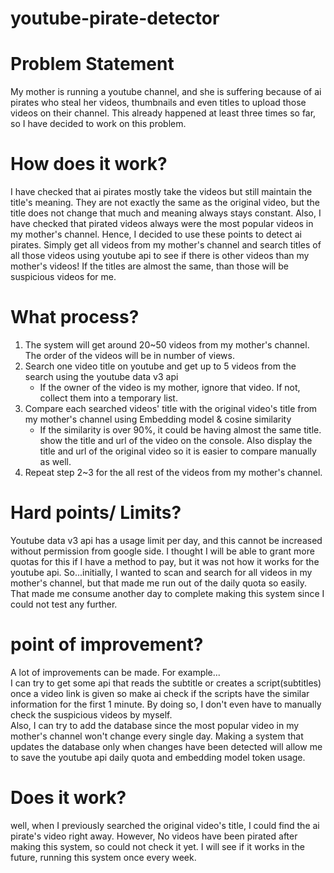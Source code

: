 # youtube-pirate-detector
# Problem Statement
My mother is running a youtube channel, and she is suffering because of ai pirates who steal her videos, thumbnails and even titles to upload those videos on their channel. This already happened at least three times so far, so I have decided to work on this problem.  

# How does it work?
I have checked that ai pirates mostly take the videos but still maintain the title's meaning. They are not exactly the same as the original video, but the title does not change that much and meaning always stays constant. Also, I have checked that pirated videos always were the most popular videos in my mother's channel. Hence, I decided to use these points to detect ai pirates. Simply get all videos from my mother's channel and search titles of all those videos using youtube api to see if there is other videos than my mother's videos! If the titles are almost the same, than those will be suspicious videos for me.

# What process?
1. The system will get around 20~50 videos from my mother's channel. The order of the videos will be in number of views.
2. Search one video title on youtube and get up to 5 videos from the search using the youtube data v3 api
   - If the owner of the video is my mother, ignore that video. If not, collect them into a temporary list.
3. Compare each searched videos' title with the original video's title from my mother's channel using Embedding model & cosine similarity
   - If the similarity is over 90%, it could be having almost the same title. show the title and url of the video on the console. Also display the title and url of the original video so it is easier to compare manually as well.
4. Repeat step 2~3 for the all rest of the videos from my mother's channel.

# Hard points/ Limits?
Youtube data v3 api has a usage limit per day, and this cannot be increased without permission from google side. I thought I will be able to grant more quotas for this if I have a method to pay, but it was not how it works for the youtube api. So...initially, I wanted to scan and search for all videos in my mother's channel, but that made me run out of the daily quota so easily. That made me consume another day to complete making this system since I could not test any further.

# point of improvement?
A lot of improvements can be made. For example...  
I can try to get some api that reads the subtitle or creates a script(subtitles) once a video link is given so make ai check if the scripts have the similar information for the first 1 minute. By doing so, I don't even have to manually check the suspicious videos by myself.  
Also, I can try to add the database since the most popular video in my mother's channel won't change every single day. Making a system that updates the database only when changes have been detected will allow me to save the youtube api daily quota and embedding model token usage.  

# Does it work?
well, when I previously searched the original video's title, I could find the ai pirate's video right away. However, No videos have been pirated after making this system, so could not check it yet. I will see if it works in the future, running this system once every week.
